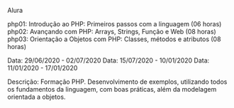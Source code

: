Alura

php01: Introdução ao PHP: Primeiros passos com a linguagem (06 horas)
php02: Avançando com PHP: Arrays, Strings, Função e Web (08 horas)
php03: Orientação a Objetos com PHP: Classes, métodos e atributos (08 horas)

Data: 29/06/2020 - 02/07/2020
Data: 15/07/2020 - 10/01/2020
Data: 11/01/2020 - 17/01/2020

Descrição: Formação PHP. Desenvolvimento de exemplos, utilizando todos os fundamentos da linguagem, com boas práticas, além da modelagem orientada a objetos. 